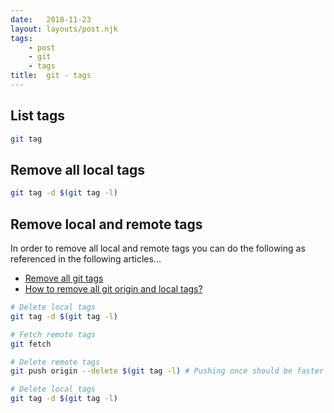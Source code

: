 ```yaml
---
date:   2018-11-23
layout: layouts/post.njk
tags:
    - post
    - git
    - tags
title:  git - tags
---
```


## List tags

```bash
git tag
```

## Remove all local tags

```bash
git tag -d $(git tag -l)
```

## Remove local and remote tags

In order to remove all local and remote tags you can do the following as referenced in the following articles...

- [Remove all git tags](https://gist.github.com/okunishinishi/9424779#gistcomment-2058357)
- [How to remove all git origin and local tags?](https://stackoverflow.com/questions/44702757/how-to-remove-all-git-origin-and-local-tags)


```bash
# Delete local tags
git tag -d $(git tag -l)

# Fetch remote tags
git fetch

# Delete remote tags
git push origin --delete $(git tag -l) # Pushing once should be faster than multiple times

# Delete local tags
git tag -d $(git tag -l)
```
